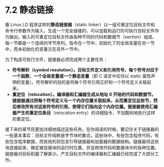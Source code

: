 # 7.2 静态链接

像 Linux LD 程序这样的**静态链接器**（static linker）以一组可重定位目标文件和命令行参数作为输入，生成一个完全链接的、可以加载和运行的可执行目标文件作为输出。输入的可重定位目标文件由各种不同的代码和数据节（section）组成，每一节都是一个连续的字节序列。指令在一节中，初始化了的全局变量在另一节中，而未初始化的变量又在另外一节中。

为了构造可执行文件，链接器必须完成两个主要任务： 

* **符号解析（symbol resolution）。**目标文件定义和引用符号，每个符号对应于一个函数、一个全局变量或一个**静态变量**（即 C 语言中任何以 static 属性声明的变量）。符号解析的目的是将每个符号引用正好和一个符号定义关联起来。
* **重定位（relocation）。**编译器和汇编器生成从地址 0 开始的代码和数据节。链接器通过把每个符号定义与一个内存位置关联起来，从而重定位这些节，然后修改所有对这些符号的引用，使得它们指向这个内存位置。链接器使用汇编器产生的**重定位条目**（relocation entry）的详细指令，不加甄别地执行这样的重定位。

接下来的章节将更加详细地描述这些任务。在你阅读的时候，要记住关于链接器的一些基本事实：目标文件纯粹是字节块的集合。这些块中，有些包含程序代码，有些包含程序数据，而其他的则包含引导链接器和加载器的数据结构。链接器将这些块连接起来，确定被连接块的运行时位置，并且修改代码和数据块中的各种位置。链接器对目标机器了解甚少。产生目标文件的编译器和汇编器已经完成了大部分工作。


